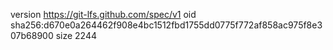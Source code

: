 version https://git-lfs.github.com/spec/v1
oid sha256:d670e0a264462f908e4bc1512fbd1755dd0775f772af858ac975f8e307b68900
size 2244
